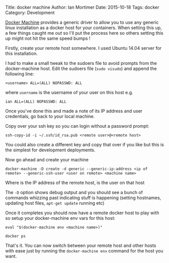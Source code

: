 Title: docker machine
Author: Ian Mortimer
Date: 2015-10-18
Tags: docker
Category: Development

[Docker Machine](https://docs.docker.com/machine/drivers/generic/) provides a generic driver to allow you to use any generic linux installation as a docker host for your containers.  When setting this up, a few things caught me out so I'll put the process here so others setting this up might not hit the same speed bumps !

Firstly, create your remote host somewhere.  I used Ubuntu 14.04 server for 
this installation.

I had to make a small tweak to the sudoers file to avoid prompts from the docker-machine host.  Edit the sudoers file (`sudo visudo`) and append the following line:

	<username> ALL=(ALL) NOPASSWD: ALL
	
where `username` is the username of your user on this host e.g.

	ian ALL=(ALL) NOPASSWD: ALL
	
Once you've done this and made a note of its IP address and user credentials, go back to your local machine.

Copy over your ssh key so you can login without a password prompt:

	ssh-copy-id -i ~/.ssh/id_rsa.pub <remote user>@<remote host>

You could also create a different key and copy that over if you like but this is the simplest for development deployments.

Now go ahead and create your machine

	docker-machine -D create -d generic --generic-ip-address <ip of remote> --generic-ssh-user <user on remote> <machine name>
	
Where <ip of remote> is the IP address of the remote host, <user on remote> is the user on that host

The `-D` option shows debug output and you should see a bunch of commands whizzing past indicating stuff is happening (setting hostnames, updating host files, `apt-get update` running etc)

Once it completes you should now have a remote docker host to play with so setup your docker-machine env vars for this host:

	eval "$(docker-machine env <machine name>)"
	
	docker ps
	
That's it.  You can now switch between your remote host and other hosts with ease just by running the `docker-machine env` command for the host you want.
